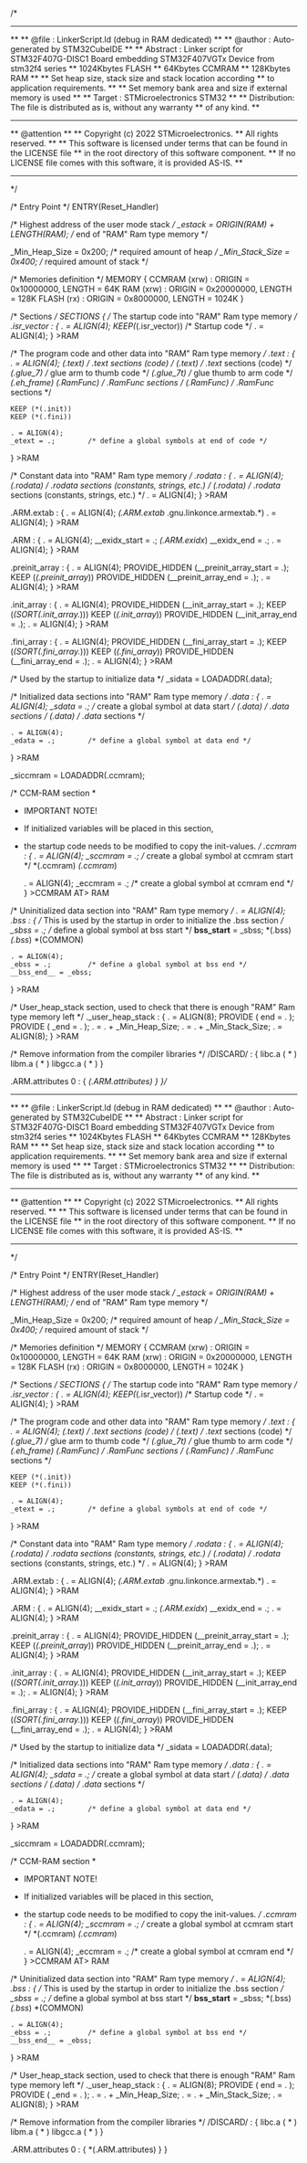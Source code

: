 /*
******************************************************************************
**
** @file        : LinkerScript.ld (debug in RAM dedicated)
**
** @author      : Auto-generated by STM32CubeIDE
**
**  Abstract    : Linker script for STM32F407G-DISC1 Board embedding STM32F407VGTx Device from stm32f4 series
**                      1024Kbytes FLASH
**                      64Kbytes CCMRAM
**                      128Kbytes RAM
**
**                Set heap size, stack size and stack location according
**                to application requirements.
**
**                Set memory bank area and size if external memory is used
**
**  Target      : STMicroelectronics STM32
**
**  Distribution: The file is distributed as is, without any warranty
**                of any kind.
**
******************************************************************************
** @attention
**
** Copyright (c) 2022 STMicroelectronics.
** All rights reserved.
**
** This software is licensed under terms that can be found in the LICENSE file
** in the root directory of this software component.
** If no LICENSE file comes with this software, it is provided AS-IS.
**
******************************************************************************
*/

/* Entry Point */
ENTRY(Reset_Handler)

/* Highest address of the user mode stack */
_estack = ORIGIN(RAM) + LENGTH(RAM); /* end of "RAM" Ram type memory */

_Min_Heap_Size = 0x200; /* required amount of heap */
_Min_Stack_Size = 0x400; /* required amount of stack */

/* Memories definition */
MEMORY
{
  CCMRAM    (xrw)    : ORIGIN = 0x10000000,   LENGTH = 64K
  RAM    (xrw)    : ORIGIN = 0x20000000,   LENGTH = 128K
  FLASH    (rx)    : ORIGIN = 0x8000000,   LENGTH = 1024K
}

/* Sections */
SECTIONS
{
  /* The startup code into "RAM" Ram type memory */
  .isr_vector :
  {
    . = ALIGN(4);
    KEEP(*(.isr_vector)) /* Startup code */
    . = ALIGN(4);
  } >RAM

  /* The program code and other data into "RAM" Ram type memory */
  .text :
  {
    . = ALIGN(4);
    *(.text)           /* .text sections (code) */
    *(.text*)          /* .text* sections (code) */
    *(.glue_7)         /* glue arm to thumb code */
    *(.glue_7t)        /* glue thumb to arm code */
    *(.eh_frame)
    *(.RamFunc)        /* .RamFunc sections */
    *(.RamFunc*)       /* .RamFunc* sections */

    KEEP (*(.init))
    KEEP (*(.fini))

    . = ALIGN(4);
    _etext = .;        /* define a global symbols at end of code */
  } >RAM

  /* Constant data into "RAM" Ram type memory */
  .rodata :
  {
    . = ALIGN(4);
    *(.rodata)         /* .rodata sections (constants, strings, etc.) */
    *(.rodata*)        /* .rodata* sections (constants, strings, etc.) */
    . = ALIGN(4);
  } >RAM

  .ARM.extab   : {
    . = ALIGN(4);
    *(.ARM.extab* .gnu.linkonce.armextab.*)
    . = ALIGN(4);
  } >RAM

  .ARM : {
    . = ALIGN(4);
    __exidx_start = .;
    *(.ARM.exidx*)
    __exidx_end = .;
    . = ALIGN(4);
  } >RAM

  .preinit_array     :
  {
    . = ALIGN(4);
    PROVIDE_HIDDEN (__preinit_array_start = .);
    KEEP (*(.preinit_array*))
    PROVIDE_HIDDEN (__preinit_array_end = .);
    . = ALIGN(4);
  } >RAM

  .init_array :
  {
    . = ALIGN(4);
    PROVIDE_HIDDEN (__init_array_start = .);
    KEEP (*(SORT(.init_array.*)))
    KEEP (*(.init_array*))
    PROVIDE_HIDDEN (__init_array_end = .);
    . = ALIGN(4);
  } >RAM

  .fini_array :
  {
    . = ALIGN(4);
    PROVIDE_HIDDEN (__fini_array_start = .);
    KEEP (*(SORT(.fini_array.*)))
    KEEP (*(.fini_array*))
    PROVIDE_HIDDEN (__fini_array_end = .);
    . = ALIGN(4);
  } >RAM

  /* Used by the startup to initialize data */
  _sidata = LOADADDR(.data);

  /* Initialized data sections into "RAM" Ram type memory */
  .data :
  {
    . = ALIGN(4);
    _sdata = .;        /* create a global symbol at data start */
    *(.data)           /* .data sections */
    *(.data*)          /* .data* sections */

    . = ALIGN(4);
    _edata = .;        /* define a global symbol at data end */

  } >RAM

  _siccmram = LOADADDR(.ccmram);

  /* CCM-RAM section
  *
  * IMPORTANT NOTE!
  * If initialized variables will be placed in this section,
  * the startup code needs to be modified to copy the init-values.
  */
  .ccmram :
  {
    . = ALIGN(4);
    _sccmram = .;       /* create a global symbol at ccmram start */
    *(.ccmram)
    *(.ccmram*)

    . = ALIGN(4);
    _eccmram = .;       /* create a global symbol at ccmram end */
  } >CCMRAM AT> RAM

  /* Uninitialized data section into "RAM" Ram type memory */
  . = ALIGN(4);
  .bss :
  {
    /* This is used by the startup in order to initialize the .bss section */
    _sbss = .;         /* define a global symbol at bss start */
    __bss_start__ = _sbss;
    *(.bss)
    *(.bss*)
    *(COMMON)

    . = ALIGN(4);
    _ebss = .;         /* define a global symbol at bss end */
    __bss_end__ = _ebss;
  } >RAM

  /* User_heap_stack section, used to check that there is enough "RAM" Ram  type memory left */
  ._user_heap_stack :
  {
    . = ALIGN(8);
    PROVIDE ( end = . );
    PROVIDE ( _end = . );
    . = . + _Min_Heap_Size;
    . = . + _Min_Stack_Size;
    . = ALIGN(8);
  } >RAM

  /* Remove information from the compiler libraries */
  /DISCARD/ :
  {
    libc.a ( * )
    libm.a ( * )
    libgcc.a ( * )
  }

  .ARM.attributes 0 : { *(.ARM.attributes) }
}/*
******************************************************************************
**
** @file        : LinkerScript.ld (debug in RAM dedicated)
**
** @author      : Auto-generated by STM32CubeIDE
**
**  Abstract    : Linker script for STM32F407G-DISC1 Board embedding STM32F407VGTx Device from stm32f4 series
**                      1024Kbytes FLASH
**                      64Kbytes CCMRAM
**                      128Kbytes RAM
**
**                Set heap size, stack size and stack location according
**                to application requirements.
**
**                Set memory bank area and size if external memory is used
**
**  Target      : STMicroelectronics STM32
**
**  Distribution: The file is distributed as is, without any warranty
**                of any kind.
**
******************************************************************************
** @attention
**
** Copyright (c) 2022 STMicroelectronics.
** All rights reserved.
**
** This software is licensed under terms that can be found in the LICENSE file
** in the root directory of this software component.
** If no LICENSE file comes with this software, it is provided AS-IS.
**
******************************************************************************
*/

/* Entry Point */
ENTRY(Reset_Handler)

/* Highest address of the user mode stack */
_estack = ORIGIN(RAM) + LENGTH(RAM); /* end of "RAM" Ram type memory */

_Min_Heap_Size = 0x200; /* required amount of heap */
_Min_Stack_Size = 0x400; /* required amount of stack */

/* Memories definition */
MEMORY
{
  CCMRAM    (xrw)    : ORIGIN = 0x10000000,   LENGTH = 64K
  RAM    (xrw)    : ORIGIN = 0x20000000,   LENGTH = 128K
  FLASH    (rx)    : ORIGIN = 0x8000000,   LENGTH = 1024K
}

/* Sections */
SECTIONS
{
  /* The startup code into "RAM" Ram type memory */
  .isr_vector :
  {
    . = ALIGN(4);
    KEEP(*(.isr_vector)) /* Startup code */
    . = ALIGN(4);
  } >RAM

  /* The program code and other data into "RAM" Ram type memory */
  .text :
  {
    . = ALIGN(4);
    *(.text)           /* .text sections (code) */
    *(.text*)          /* .text* sections (code) */
    *(.glue_7)         /* glue arm to thumb code */
    *(.glue_7t)        /* glue thumb to arm code */
    *(.eh_frame)
    *(.RamFunc)        /* .RamFunc sections */
    *(.RamFunc*)       /* .RamFunc* sections */

    KEEP (*(.init))
    KEEP (*(.fini))

    . = ALIGN(4);
    _etext = .;        /* define a global symbols at end of code */
  } >RAM

  /* Constant data into "RAM" Ram type memory */
  .rodata :
  {
    . = ALIGN(4);
    *(.rodata)         /* .rodata sections (constants, strings, etc.) */
    *(.rodata*)        /* .rodata* sections (constants, strings, etc.) */
    . = ALIGN(4);
  } >RAM

  .ARM.extab   : {
    . = ALIGN(4);
    *(.ARM.extab* .gnu.linkonce.armextab.*)
    . = ALIGN(4);
  } >RAM

  .ARM : {
    . = ALIGN(4);
    __exidx_start = .;
    *(.ARM.exidx*)
    __exidx_end = .;
    . = ALIGN(4);
  } >RAM

  .preinit_array     :
  {
    . = ALIGN(4);
    PROVIDE_HIDDEN (__preinit_array_start = .);
    KEEP (*(.preinit_array*))
    PROVIDE_HIDDEN (__preinit_array_end = .);
    . = ALIGN(4);
  } >RAM

  .init_array :
  {
    . = ALIGN(4);
    PROVIDE_HIDDEN (__init_array_start = .);
    KEEP (*(SORT(.init_array.*)))
    KEEP (*(.init_array*))
    PROVIDE_HIDDEN (__init_array_end = .);
    . = ALIGN(4);
  } >RAM

  .fini_array :
  {
    . = ALIGN(4);
    PROVIDE_HIDDEN (__fini_array_start = .);
    KEEP (*(SORT(.fini_array.*)))
    KEEP (*(.fini_array*))
    PROVIDE_HIDDEN (__fini_array_end = .);
    . = ALIGN(4);
  } >RAM

  /* Used by the startup to initialize data */
  _sidata = LOADADDR(.data);

  /* Initialized data sections into "RAM" Ram type memory */
  .data :
  {
    . = ALIGN(4);
    _sdata = .;        /* create a global symbol at data start */
    *(.data)           /* .data sections */
    *(.data*)          /* .data* sections */

    . = ALIGN(4);
    _edata = .;        /* define a global symbol at data end */

  } >RAM

  _siccmram = LOADADDR(.ccmram);

  /* CCM-RAM section
  *
  * IMPORTANT NOTE!
  * If initialized variables will be placed in this section,
  * the startup code needs to be modified to copy the init-values.
  */
  .ccmram :
  {
    . = ALIGN(4);
    _sccmram = .;       /* create a global symbol at ccmram start */
    *(.ccmram)
    *(.ccmram*)

    . = ALIGN(4);
    _eccmram = .;       /* create a global symbol at ccmram end */
  } >CCMRAM AT> RAM

  /* Uninitialized data section into "RAM" Ram type memory */
  . = ALIGN(4);
  .bss :
  {
    /* This is used by the startup in order to initialize the .bss section */
    _sbss = .;         /* define a global symbol at bss start */
    __bss_start__ = _sbss;
    *(.bss)
    *(.bss*)
    *(COMMON)

    . = ALIGN(4);
    _ebss = .;         /* define a global symbol at bss end */
    __bss_end__ = _ebss;
  } >RAM

  /* User_heap_stack section, used to check that there is enough "RAM" Ram  type memory left */
  ._user_heap_stack :
  {
    . = ALIGN(8);
    PROVIDE ( end = . );
    PROVIDE ( _end = . );
    . = . + _Min_Heap_Size;
    . = . + _Min_Stack_Size;
    . = ALIGN(8);
  } >RAM

  /* Remove information from the compiler libraries */
  /DISCARD/ :
  {
    libc.a ( * )
    libm.a ( * )
    libgcc.a ( * )
  }

  .ARM.attributes 0 : { *(.ARM.attributes) }
}
